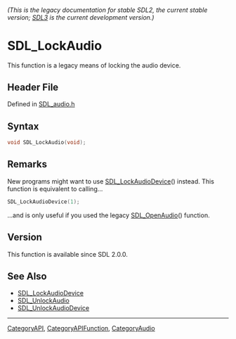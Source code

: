 ###### (This is the legacy documentation for stable SDL2, the current stable version; [SDL3](https://wiki.libsdl.org/SDL3/) is the current development version.)
# SDL_LockAudio

This function is a legacy means of locking the audio device.

## Header File

Defined in [SDL_audio.h](https://github.com/libsdl-org/SDL/blob/SDL2/include/SDL_audio.h)

## Syntax

```c
void SDL_LockAudio(void);

```

## Remarks

New programs might want to use [SDL_LockAudioDevice](SDL_LockAudioDevice)()
instead. This function is equivalent to calling...

```c
SDL_LockAudioDevice(1);
```

...and is only useful if you used the legacy
[SDL_OpenAudio](SDL_OpenAudio)() function.

## Version

This function is available since SDL 2.0.0.

## See Also

- [SDL_LockAudioDevice](SDL_LockAudioDevice)
- [SDL_UnlockAudio](SDL_UnlockAudio)
- [SDL_UnlockAudioDevice](SDL_UnlockAudioDevice)

----
[CategoryAPI](CategoryAPI), [CategoryAPIFunction](CategoryAPIFunction), [CategoryAudio](CategoryAudio)

